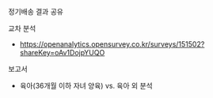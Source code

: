 정기배송 결과 공유

교차 분석
- https://openanalytics.opensurvey.co.kr/surveys/151502?shareKey=oAv1DojpYUQO


보고서
- 육아(36개월 이하 자녀 양육) vs. 육아 외 분석